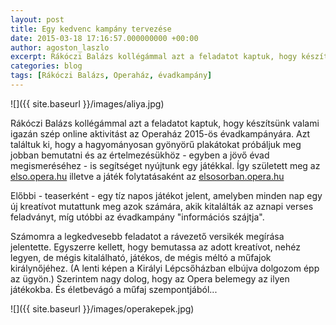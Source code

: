```yaml
---
layout: post
title: Egy kedvenc kampány tervezése
date: 2015-03-18 17:16:57.000000000 +00:00
author: agoston_laszlo
excerpt: Rákóczi Balázs kollégámmal azt a feladatot kaptuk, hogy készítsünk valami igazán szép online aktivitást az Operaház 2015-ös évadkampányára. Azt találtuk ki, hogy a hagyományosan gyönyörű plakátokat próbáljuk meg jobban bemutatni és az értelmezésükhöz - egyben a jövő évad megismeréséhez - is segítséget nyújtunk egy játékkal.
categories: blog
tags: [Rákóczi Balázs, Operaház, évadkampány]
---
```


![]({{ site.baseurl }}/images/aliya.jpg)

Rákóczi Balázs kollégámmal azt a feladatot kaptuk, hogy készítsünk valami igazán szép online aktivitást az Operaház 2015-ös évadkampányára. Azt találtuk ki, hogy a hagyományosan gyönyörű plakátokat próbáljuk meg jobban bemutatni és az értelmezésükhöz - egyben a jövő évad megismeréséhez - is segítséget nyújtunk egy játékkal. Így született meg az [elso.opera.hu](http://elso.opera.hu) illetve a játék folytatásaként az [elsosorban.opera.hu](http://elsosorban.opera.hu)

Előbbi - teaserként - egy tíz napos játékot jelent, amelyben minden nap egy új kreatívot mutattunk meg azok számára, akik kitalálták az aznapi verses feladványt, míg utóbbi az évadkampány "információs szájtja".

Számomra a legkedvesebb feladatot a rávezető versikék megírása jelentette. Egyszerre kellett, hogy bemutassa az adott kreatívot, nehéz legyen, de mégis kitalálható, játékos, de mégis méltó a műfajok királynőjéhez. (A lenti képen a Királyi Lépcsőházban elbújva dolgozom épp az ügyön.) Szerintem nagy dolog, hogy az Opera belemegy az ilyen játékokba. És életbevágó a műfaj szempontjából...

![]({{ site.baseurl }}/images/operakepek.jpg)
